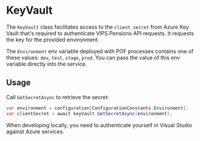 # KeyVault

The `KeyVault` class facilitates access to the `client_secret` from Azure Key Vault that's required to authenticate VIPS Pensions API requests.
It requests the key for the provided environment.

The `Environment` env variable deployed with POF processes contains one of these values: `dev`, `test`, `stage`, `prod`.
You can pass the value of this env variable directly into the service.

## Usage
Call `GetSecretAsync` to retrieve the secret:
```csharp
var environment = configuration[ConfigurationConstants.Environment];
var clientSecret = await keyVault.GetSecretAsync(environment);
```

When developing locally, you need to authenticate yourself in Visual Studio against Azure services.
